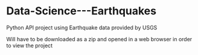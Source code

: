 # Data-Science---Earthquakes
Python API project using Earthquake data provided by USGS

Will have to be downloaded as a zip and opened in a web browser in order to view the project
